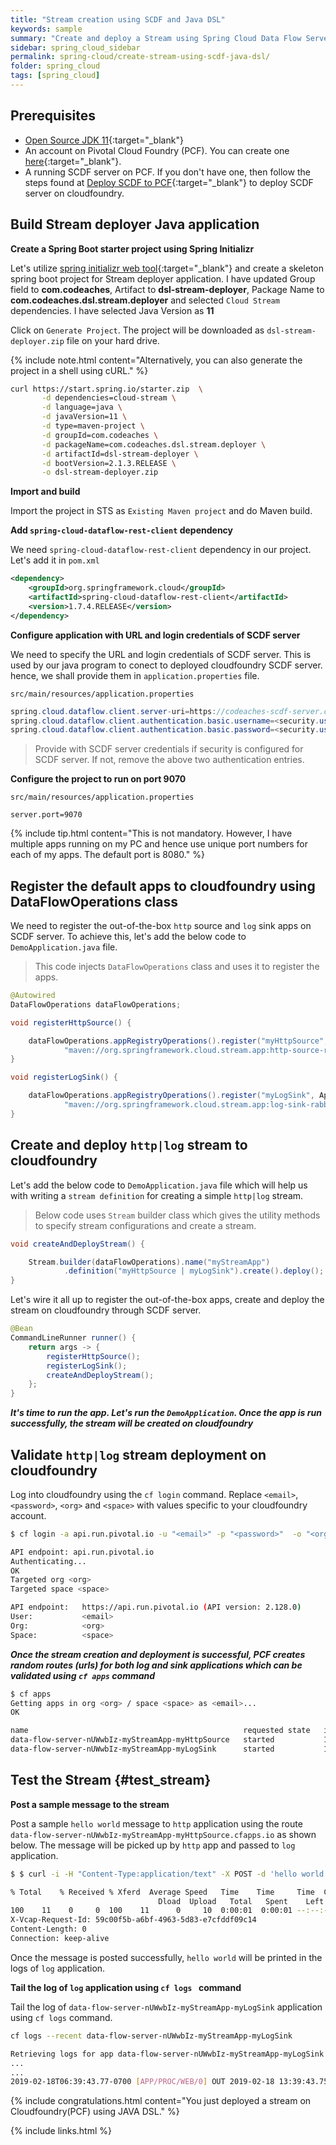 ```yaml
---
title: "Stream creation using SCDF and Java DSL"
keywords: sample
summary: "Create and deploy a Stream using Spring Cloud Data Flow Server (SCDF) and Java DSL"
sidebar: spring_cloud_sidebar
permalink: spring-cloud/create-stream-using-scdf-java-dsl/
folder: spring_cloud
tags: [spring_cloud]
---
```


## Prerequisites

 - [Open Source JDK 11]{:target="_blank"}
 - An account on Pivotal Cloud Foundry (PCF). You can create one [here](https://console.run.pivotal.io/){:target="_blank"}.
 - A running SCDF server on PCF. If you don't have one, then follow the steps found at [Deploy SCDF to PCF]{:target="_blank"} to deploy SCDF server on cloudfoundry.

## Build Stream deployer Java application

**Create a Spring Boot starter project using Spring Initializr**

Let's utilize [spring initializr web tool](https://start.spring.io/){:target="_blank"} and create a skeleton spring boot project for Stream deployer application. I have updated Group field to **com.codeaches**, Artifact to **dsl-stream-deployer**, Package Name to **com.codeaches.dsl.stream.deployer** and selected `Cloud Stream` dependencies. I have selected Java Version as **11**

Click on `Generate Project`. The project will be downloaded as `dsl-stream-deployer.zip` file on your hard drive.

{% include note.html content="Alternatively, you can also generate the project in a shell using cURL." %}

```sh
curl https://start.spring.io/starter.zip  \
       -d dependencies=cloud-stream \
       -d language=java \
       -d javaVersion=11 \
       -d type=maven-project \
       -d groupId=com.codeaches \
       -d packageName=com.codeaches.dsl.stream.deployer \
       -d artifactId=dsl-stream-deployer \
       -d bootVersion=2.1.3.RELEASE \
       -o dsl-stream-deployer.zip
```

**Import and build**

Import the project in STS as `Existing Maven project` and do Maven build.

**Add ``spring-cloud-dataflow-rest-client`` dependency**

We need `spring-cloud-dataflow-rest-client` dependency in our project. Let's add it in `pom.xml`

```xml
<dependency>
    <groupId>org.springframework.cloud</groupId>
    <artifactId>spring-cloud-dataflow-rest-client</artifactId>
    <version>1.7.4.RELEASE</version>
</dependency>
```

**Configure application with URL and login credentials of SCDF server**

We need to specify the URL and login credentials of SCDF server. This is used by our java program to conect to deployed cloudfoundry SCDF server. hence, we shall provide them in `application.properties` file.

`src/main/resources/application.properties`

```java
spring.cloud.dataflow.client.server-uri=https://codeaches-scdf-server.cfapps.io
spring.cloud.dataflow.client.authentication.basic.username=<security.user.name of SCDF server>
spring.cloud.dataflow.client.authentication.basic.password=<security.user.password of SCDF server>
```

> Provide with SCDF server credentials if security is configured for SCDF server. If not, remove the above two authentication entries. 

**Configure the project to run on port 9070**

`src/main/resources/application.properties`

```properties
server.port=9070
```

{% include tip.html content="This is not mandatory. However, I have multiple apps running on my PC and hence use unique port numbers for each of my apps. The default port is 8080." %}

## Register the default apps to cloudfoundry using DataFlowOperations class

We need to register the out-of-the-box `http` source and `log` sink apps on SCDF server. To achieve this, let's add the below code to `DemoApplication.java` file. 

> This code injects `DataFlowOperations` class and uses it to register the apps.

```java
@Autowired
DataFlowOperations dataFlowOperations;

void registerHttpSource() {

    dataFlowOperations.appRegistryOperations().register("myHttpSource", ApplicationType.source,
            "maven://org.springframework.cloud.stream.app:http-source-rabbit:2.1.0.RELEASE", null, true);
}

void registerLogSink() {

    dataFlowOperations.appRegistryOperations().register("myLogSink", ApplicationType.sink,
            "maven://org.springframework.cloud.stream.app:log-sink-rabbit:2.1.0.RELEASE", null, true);
}
```

## Create and deploy `http|log` stream to cloudfoundry

Let's add the below code to `DemoApplication.java` file which will help us with writing a `stream definition` for creating a simple `http|log` stream.

> Below code uses `Stream` builder class which gives the utility methods to specify stream configurations and create a stream. 

```java
void createAndDeployStream() {

    Stream.builder(dataFlowOperations).name("myStreamApp")
            .definition("myHttpSource | myLogSink").create().deploy();
}
```

Let's wire it all up to register the out-of-the-box apps, create and deploy the stream on cloudfoundry through SCDF server.

```java
@Bean
CommandLineRunner runner() {
    return args -> {
        registerHttpSource();
        registerLogSink();
        createAndDeployStream();
    };
}
```

***It's time to run the app. Let's run the `DemoApplication`. Once the app is run successfully, the stream will be created on cloudfoundry***

## Validate `http|log` stream deployment on cloudfoundry

Log into cloudfoundry using the `cf login` command. Replace `<email>`, `<password>`, `<org>` and `<space>` with values specific to your cloudfoundry account.

```sh
$ cf login -a api.run.pivotal.io -u "<email>" -p "<password>"  -o "<org>" -s "<space>"

API endpoint: api.run.pivotal.io
Authenticating...
OK
Targeted org <org>
Targeted space <space>

API endpoint:   https://api.run.pivotal.io (API version: 2.128.0)
User:           <email>
Org:            <org>
Space:          <space>
```

***Once the stream creation and deployment is successful, PCF creates random routes (urls) for both log and sink applications which can be validated using `cf apps` command***

```sh
$ cf apps
Getting apps in org <org> / space <space> as <email>...
OK

name                                                requested state   instances   memory   disk   urls
data-flow-server-nUWwbIz-myStreamApp-myHttpSource   started           1/1         1G       1G     data-flow-server-nUWwbIz-myStreamApp-myHttpSource.cfapps.io
data-flow-server-nUWwbIz-myStreamApp-myLogSink      started           1/1         1G       1G     data-flow-server-nUWwbIz-myStreamApp-myLogSink.cfapps.io
```

## Test the Stream {#test_stream}

**Post a sample message to the stream**

Post a sample `hello world` message to `http` application using the route `data-flow-server-nUWwbIz-myStreamApp-myHttpSource.cfapps.io` as shown below. The message will be picked up by `http` app and passed to `log` application.

```sh
$ $ curl -i -H "Content-Type:application/text" -X POST -d 'hello world' https://data-flow-server-nUWwbIz-myStreamApp-myHttpSource.cfapps.io

% Total    % Received % Xferd  Average Speed   Time    Time     Time  Current
                                 Dload  Upload   Total   Spent    Left  Speed
100    11    0     0  100    11      0     10  0:00:01  0:00:01 --:--:--    10HTTP/1.1 202 Accepted
X-Vcap-Request-Id: 59c00f5b-a6bf-4963-5d83-e7cfddf09c14
Content-Length: 0
Connection: keep-alive
```
Once the message is posted successfully, `hello world` will be printed in the logs of `log` application.

**Tail the log of ``log`` application using ``cf logs `` command**

Tail the log of ``data-flow-server-nUWwbIz-myStreamApp-myLogSink`` application using `cf logs` command.

```sh
cf logs --recent data-flow-server-nUWwbIz-myStreamApp-myLogSink

Retrieving logs for app data-flow-server-nUWwbIz-myStreamApp-myLogSink in org <org> / space <space> as <email>...
...
...
2019-02-18T06:39:43.77-0700 [APP/PROC/WEB/0] OUT 2019-02-18 13:39:43.758  INFO 14 --- [httpLogStream-1] data-flow-server-nUWwbIz-myStreamApp-myLogSink : hello world
```

{% include congratulations.html content="You just deployed a stream on Cloudfoundry(PCF) using JAVA DSL." %}

[Open Source JDK 11]: https://jdk.java.net/11
[Apache Maven 3.6.0]: https://maven.apache.org/download.cgi

[Spring Tool Suite 4 IDE]: https://spring.io/tools
[An account on Pivotal Cloud Foundry (PCF)]: https://console.run.pivotal.io/
[PCF CLI account]: https://console.run.pivotal.io/tools
[spring initializr web tool]: https://start.spring.io/

[PGP]: https://central.sonatype.org/pages/working-with-pgp-signatures.html
[gnupg website]: https://www.gnupg.org/ftp/gcrypt/binary/gnupg-w32-2.2.12_20181214.exe
[OSSRH]: https://mvnrepository.com/search?q=codeaches
[OSSRH Guide]: https://central.sonatype.org/pages/ossrh-guide.html#create-a-ticket-with-sonatype
[Sonatype releases]: https://oss.sonatype.org/content/repositories/releases/
[Sonatype snapshots]: https://oss.sonatype.org/content/repositories/snapshots/

[Create your JIRA account]: https://issues.sonatype.org/secure/Signup!default.jspa
[Create a New Project ticket]: https://issues.sonatype.org/secure/CreateIssue.jspa?issuetype=21&pid=10134

[Configuration GIT repository]: https://github.com/codeaches/config-files-example

[Deploy SCDF to PCF]: /spring-cloud-stream/deploy-scdf-to-pcf

{% include links.html %}
